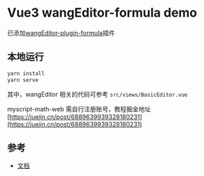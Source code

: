 # Vue3 wangEditor-formula demo

已添加[wangEditor-plugin-formula](https://github.com/wangeditor-team/wangEditor-plugin-formula)插件

## 本地运行

```sh
yarn install
yarn serve
```

其中，wangEditor 相关的代码可参考 `src/views/BasicEditor.vue`

myscript-math-web 需自行注册账号，教程掘金地址 [https://juejin.cn/post/6889639939328180231](https://juejin.cn/post/6889639939328180231)

## 参考

- [文档](https://www.wangeditor.com/v5/for-frame.html#vue3)
